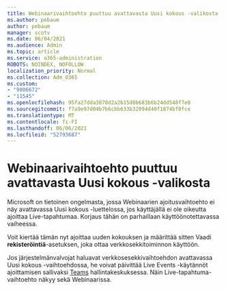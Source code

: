 ```yaml
---
title: Webinaarivaihtoehto puuttuu avattavasta Uusi kokous -valikosta
ms.author: pebaum
author: pebaum
manager: scotv
ms.date: 06/04/2021
ms.audience: Admin
ms.topic: article
ms.service: o365-administration
ROBOTS: NOINDEX, NOFOLLOW
localization_priority: Normal
ms.collection: Adm_O365
ms.custom:
- "9006672"
- "11545"
ms.openlocfilehash: 95fa27dda3878d2a2b15d8b683b6b24dd548f7e0
ms.sourcegitcommit: f7a9e97d04b7b6cbb633b32094d40f1874bf0fce
ms.translationtype: MT
ms.contentlocale: fi-FI
ms.lasthandoff: 06/06/2021
ms.locfileid: "52793687"
---
```

# <a name="webinar-option-missing-in-new-meeting-drop-down"></a>Webinaarivaihtoehto puuttuu avattavasta Uusi kokous -valikosta

Microsoft on tietoinen ongelmasta, jossa Webinaarien ajoitusvaihtoehto  ei näy avattavassa Uusi kokous -luettelossa, jos käyttäjällä ei ole oikeutta ajoittaa Live-tapahtumaa. Korjaus tähän on parhaillaan käyttöönotettavassa vaiheessa.

Voit kiertää tämän nyt ajoittaa uuden kokouksen ja määrittää sitten Vaadi **rekisteröintiä**-asetuksen, joka ottaa verkkosekkitoiminnon käyttöön.

Jos järjestelmänvalvojat haluavat verkkosesekkivaihtoehdon avattavassa Uusi kokous -vaihtoehdossa, he voivat päivittää Live Events -käytännöt ajoittamisen sallivaksi [Teams](https://admin.teams.microsoft.com/policies/broadcasts) hallintakeskuksessa.  Näin Live-tapahtuma-vaihtoehto näkyy sekä Webinaarissa.
